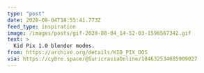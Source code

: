 ```yaml
---
type: "post"
date: 2020-08-04T18:55:41.773Z
feed_type: inspiration
image: /images/posts/gif-2020-08-04_14-52-03-1596567342.gif
text: >
  Kid Pix 1.0 blender modes.
from: https://archive.org/details/KID_PIX_DOS
via: https://cybre.space/@SuricrasiaOnline/104632534685909027
---
```

